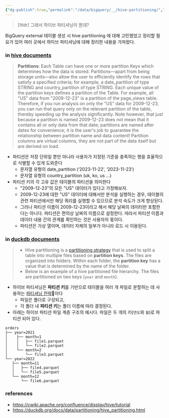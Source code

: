 ```yaml
---
{"dg-publish":true,"permalink":"/data/bigquery/__/hive-partitioning/","tags":["bigquery","partitioning","hive"],"noteIcon":""}
---
```



> [!tldr] 그래서 하이브 파티셔닝이 뭔데?


BigQuery external 테이블 생성 시 hive partitioning 에 대해 고민했었고 정리할 필요가 있어 여러 곳에서 하이브 파티셔닝에 대해 정리한 내용을 가져왔다.


### in [hive documents](https://cwiki.apache.org/confluence/display/hive/tutorial)


> **Partitions**: Each Table can have one or more partition Keys which determines how the data is stored. Partitions—apart from being storage units—also allow the user to efficiently identify the rows that satisfy a specified criteria; for example, a date_partition of type STRING and country_partition of type STRING. Each unique value of the partition keys defines a partition of the Table. For example, all "US" data from "2009-12-23" is a partition of the page_views table. Therefore, if you run analysis on only the "US" data for 2009-12-23, you can run that query only on the relevant partition of the table, thereby speeding up the analysis significantly. Note however, that just because a partition is named 2009-12-23 does not mean that it contains all or only data from that date; partitions are named after dates for convenience; it is the user's job to guarantee the relationship between partition name and data content! Partition columns are virtual columns, they are not part of the data itself but are derived on load.

- 파티션은 저장 단위일 뿐만 아니라 사용자가 지정된 기준을 충족하는 행을 효율적으로 식별할 수 있게 도와준다
    - 문자열 유형의 date_partition (‘2023-11-22’, ‘2023-11-23’)
    - 문자열 유형의 country_partition (uk, ko, us …)
- 파티션 키의 각 고유 값은 테이블의 파티션을 의미한다
    - "2009-12-23"의 모든 "US" 데이터가 있다고 가정해보자.
    - 2009-12-23에 대한 "US" 데이터에 대해서만 분석을 실행하는 경우, 테이블의 관련 파티션에서만 해당 쿼리를 실행할 수 있으므로 분석 속도가 크게 향상된다.
    - 그러나 파티션 이름이 2009-12-23이라고 해서 해당 날짜의 데이터만 포함한다는 아니다. 파티션은 편의상 날짜의 이름으로 설정한다. 따라서 파티션 이름과 데이터 내용 간의 관계를 확인하는 것은 사용자의 몫이다.
    - 파티션은 가상 열이며, 데이터 자체의 일부가 아니라 로드 시 이용된다.


### in [duckdb documents](https://duckdb.org/docs/data/partitioning/hive_partitioning.html)


> - Hive partitioning is a [partitioning strategy](https://en.wikipedia.org/wiki/Partition_(database)) that is used to split a table into multiple files based on **partition keys**. The files are organized into folders. Within each folder, the **partition key** has a value that is determined by the name of the folder.
> - Below is an example of a hive partitioned file hierarchy. The files are partitioned on two keys (`year` and `month`).

- 하이브 파티셔닝은 **파티션 키**를 기반으로 테이블을 여러 개 파일로 분할하는 데 사용하는 [파티셔닝 전략](https://en.wikipedia.org/wiki/Partition_(데이터베이스))이다
    - 파일은 폴더로 구성되고,
    - 각 폴더 내 **파티션 키**는 폴더 이름에 따라 결정된다.
- 아래는 하이브 파티션 파일 계층 구조의 예시다. 파일은 두 개의 키(`연도`와 `월`)로 파티션 되어 있다.
```
orders
├── year=2021
│    ├── month=1
│    │   ├── file1.parquet
│    │   └── file2.parquet
│    └── month=2
│        └── file3.parquet
└── year=2022
   ├── month=11
   │   ├── file4.parquet
   │   └── file5.parquet
   └── month=12
       └── file6.parquet
```


### references


- https://cwiki.apache.org/confluence/display/hive/tutorial
- https://duckdb.org/docs/data/partitioning/hive_partitioning.html